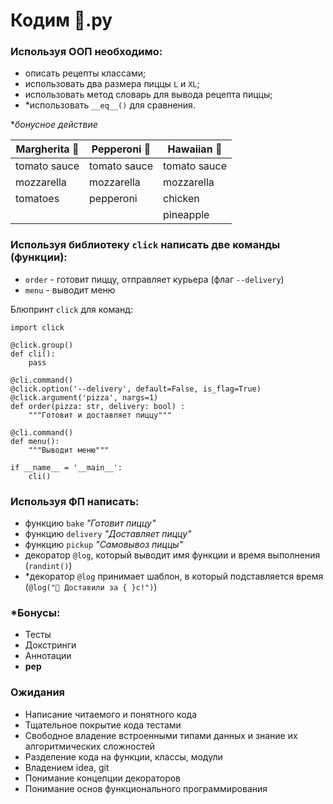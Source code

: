 # Кодим 🍕.py

### Используя ООП необходимо: 
- описать рецепты классами;
- использовать два размера пиццы `L` и `XL`;
- использовать метод словарь для вывода рецепта пиццы;
- *использовать `__eq__()` для сравнения.

**бонусное действие*

| **Margherita** 🧀 | **Pepperoni** 🍕 | **Hawaiian** 🍍 |
| ---------------- | --------------- | -------------- |
| tomato sauce     | tomato sauce    | tomato sauce   |
| mozzarella       | mozzarella      | mozzarella     |
| tomatoes         | pepperoni       | chicken        |
|                  |                 | pineapple      |

### Используя библиотеку `click` написать две команды (функции):
- `order` - готовит пиццу, отправляет курьера (флаг `--delivery`)
- `menu` - выводит меню

Блюпринт `click` для команд:
```
import click

@click.group()
def cli():
    pass

@cli.command()
@click.option('--delivery', default=False, is_flag=True)
@click.argument('pizza', nargs=1)
def order(pizza: str, delivery: bool) :
    """Готовит и доставляет пиццу"""

@cli.command()
def menu():
    """Выводит меню"""

if __name__ = '__main__':
    cli()
```

### Используя ФП написать:
- функцию `bake` *"Готовит пиццу"*
- функцию `delivery` *"Доставляет пиццу"*
- функцию `pickup` *"Самовывоз пиццы"*
- декоратор `@log`, который выводит имя
функции и время выполнения (`randint()`)
- *декоратор `@log` принимает шаблон, в который
подставляется время (`@log("🛵 Доставили за { }c!")`)

### *Бонусы:
- Тесты
- Докстринги
- Аннотации
- **pep**

### Ожидания
- Написание читаемого и понятного кода
- Тщательное покрытие кода тестами
- Свободное владение встроенными типами данных и знание их алгоритмических сложностей
- Разделение кода на функции, классы, модули
- Владением idea, git
- Понимание концепции декораторов
- Понимание основ функционального программирования


